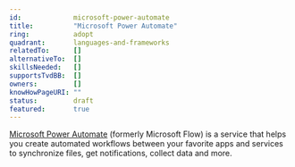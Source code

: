 ```yaml
---
id:				microsoft-power-automate
title:       	"Microsoft Power Automate"
ring:        	adopt
quadrant:    	languages-and-frameworks
relatedTo:		[]
alternativeTo:	[]
skillsNeeded:	[]
supportsTvdBB:	[]
owners:         [] 
knowHowPageURI:	""  
status:			draft
featured:       true
---
```


[Microsoft Power Automate](https://flow.microsoft.com/en-us/) (formerly Microsoft Flow) is a service that helps you create automated workflows between your favorite apps and services to synchronize files, get notifications, collect data and more.